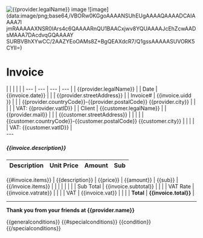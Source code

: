 
![{{provider.legalName}} image]({{provider.image}})
![image](data:image/png;base64,iVBORw0KGgoAAAANSUhEUgAAAAQAAAADCAIAAAA7l
jmRAAAAAXNSR0IArs4c6QAAAARnQU1BAACxjwv8YQUAAAAJcEhZcwAADsMAAA7DAcdvqGQAAAAY
SURBVBhXYwCC/2AAZYEoOAMs8Z+BgQEAXdcR7/Q1gssAAAAASUVORK5CYII=)

# Invoice

<div class="header" markdown>
| | | | |
| --- | --- | --- | --- |
| {{provider.legalName}}     |  | Date | {{invoice.date}} | | 
| {{provider.streetAddress}} |  | Invoice# | {{invoice.uidd }} | | 
| {{provider.countryCode}}-{{provider.postalCode}} {{provider.city}} |  | | | 
| VAT: {{provider.vatID}} | | Client | {{customer.legalName}} |
| {{provider.mail}} |  |  | {{customer.streetAddress}} |
|  |  |  | {{customer.countryCode}}-{{customer.postalCode}} {{customer.city}} |
|  |  |  | VAT: {{customer.vatID}} |
</div>
--- 

<div class="invoice" markdown>

##### {{invoice.description}} 

| Description | Unit Price | Amount | Sub |
| --- | ---: | ---: | ---: |
{{#invoice.items}}
| {{description}} | {{price}} | {{amount}} | {{sub}} |
{{/invoice.items}}
|  |  |  |  |
|  |  | Sub Total | {{invoice.subtotal}} |
|  |  | VAT Rate | {{invoice.vatrate}} |
|  |  | VAT  | {{invoice.vat}} |
|  |  | **Total** | **{{invoice.total}}** |

</div>

--- 

<div class="w-100">
    <div class="d-flex justify-content-center">
        <b>Thank you from your friends at {{provider.name}}</b>
    </div>
</div>

{{generalconditions}}
{{#specialconditions}}
    {{condition}}
{{/specialconditions}}